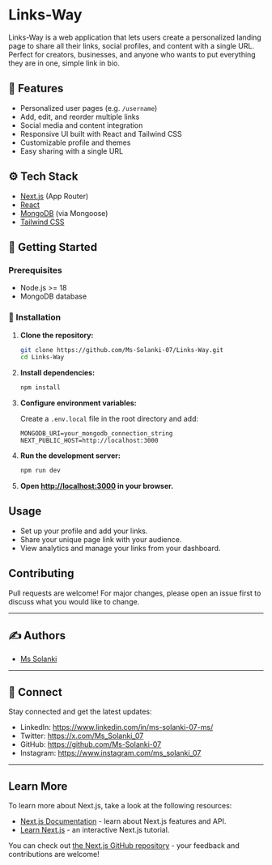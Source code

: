 # Links-Way

Links-Way is a web application that lets users create a personalized landing page to share all their links, social profiles, and content with a single URL. Perfect for creators, businesses, and anyone who wants to put everything they are in one, simple link in bio.

## 🧩 Features

- Personalized user pages (e.g. `/username`)
- Add, edit, and reorder multiple links
- Social media and content integration
- Responsive UI built with React and Tailwind CSS
- Customizable profile and themes
- Easy sharing with a single URL

## ⚙️ Tech Stack

- [Next.js](https://nextjs.org/) (App Router)
- [React](https://react.dev/)
- [MongoDB](https://www.mongodb.com/) (via Mongoose)
- [Tailwind CSS](https://tailwindcss.com/)

## 🚀 Getting Started

### Prerequisites

- Node.js >= 18
- MongoDB database

### 🔧 Installation

1. **Clone the repository:**
   ```bash
   git clone https://github.com/Ms-Solanki-07/Links-Way.git
   cd Links-Way
   ```

2. **Install dependencies:**
   ```bash
   npm install
   ```

3. **Configure environment variables:**

   Create a `.env.local` file in the root directory and add:

   ```
   MONGODB_URI=your_mongodb_connection_string
   NEXT_PUBLIC_HOST=http://localhost:3000
   ```

4. **Run the development server:**
   ```bash
   npm run dev
   ```

5. **Open [http://localhost:3000](http://localhost:3000) in your browser.**

## Usage

- Set up your profile and add your links.
- Share your unique page link with your audience.
- View analytics and manage your links from your dashboard.

## Contributing

Pull requests are welcome! For major changes, please open an issue first to discuss what you would like to change.

---

## ✍️ Authors

- [Ms Solanki](https://github.com/Ms-Solanki-07)

---

## 🎉 Connect

Stay connected and get the latest updates:
- LinkedIn: https://www.linkedin.com/in/ms-solanki-07-ms/
- Twitter: https://x.com/Ms_Solanki_07
- GitHub: https://github.com/Ms-Solanki-07
- Instagram: https://www.instagram.com/ms_solanki_07

---

## Learn More

To learn more about Next.js, take a look at the following resources:

- [Next.js Documentation](https://nextjs.org/docs) - learn about Next.js features and API.
- [Learn Next.js](https://nextjs.org/learn) - an interactive Next.js tutorial.

You can check out [the Next.js GitHub repository](https://github.com/vercel/next.js) - your feedback and contributions are welcome!
